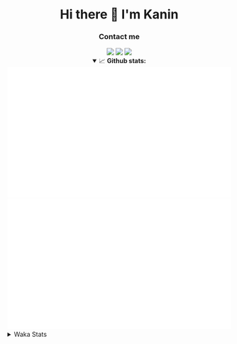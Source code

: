<div align="center">
 <h1>Hi there 👋 I'm Kanin</h1>
 <h3>Contact me</h3>
 <a href="mailto:im@kanin.dev"><img src="https://img.shields.io/badge/gmail-%23D14836.svg?&style=for-the-badge&logo=gmail&logoColor=white"/></a>
 <a href="https://twitter.com/KaninDev"><img src="https://img.shields.io/badge/twitter-%231DA1F2.svg?&style=for-the-badge&logo=twitter&logoColor=white"/></a>
 <a href="https://www.linkedin.com/in/KaninDev"><img src="https://img.shields.io/badge/linkedin-%230077B5.svg?&style=for-the-badge&logo=linkedin&logoColor=white"/></a>
<details open>
  <summary>📈 <b>Github stats:</b></summary>
  <img src="https://github.com/Kanin/Kanin/blob/master/scripts/GitHubStats/generated/overview.svg"/>
  <img src="https://github.com/Kanin/Kanin/blob/master/scripts/GitHubStats/generated/languages.svg"/>
</details>
</div>

<details>
 <summary>Waka Stats</summary>

<!--START_SECTION:waka-->
![Profile Views](http://img.shields.io/badge/Profile%20Views-43-blue)

![Lines of code](https://img.shields.io/badge/From%20Hello%20World%20I%27ve%20Written-20858%20lines%20of%20code-blue)

**🐱 My Github Data** 

> 🏆 33 Contributions in the Year 2021
 > 
> 📦 14.2 kB Used in Github's Storage 
 > 
> 🚫 Not Opted to Hire
 > 
> 📜 7 Public Repositories 
 > 
> 🔑 3 Private Repositories  
 > 
**I'm an Early 🐤** 

```text
🌞 Morning    77 commits     █████░░░░░░░░░░░░░░░░░░░░   21.63% 
🌆 Daytime    124 commits    ████████░░░░░░░░░░░░░░░░░   34.83% 
🌃 Evening    91 commits     ██████░░░░░░░░░░░░░░░░░░░   25.56% 
🌙 Night      64 commits     ████░░░░░░░░░░░░░░░░░░░░░   17.98%

```
📅 **I'm Most Productive on Sunday** 

```text
Monday       69 commits     ████░░░░░░░░░░░░░░░░░░░░░   19.38% 
Tuesday      51 commits     ███░░░░░░░░░░░░░░░░░░░░░░   14.33% 
Wednesday    51 commits     ███░░░░░░░░░░░░░░░░░░░░░░   14.33% 
Thursday     40 commits     ██░░░░░░░░░░░░░░░░░░░░░░░   11.24% 
Friday       35 commits     ██░░░░░░░░░░░░░░░░░░░░░░░   9.83% 
Saturday     38 commits     ██░░░░░░░░░░░░░░░░░░░░░░░   10.67% 
Sunday       72 commits     █████░░░░░░░░░░░░░░░░░░░░   20.22%

```


📊 **This Week I Spent My Time On** 

```text
⌚︎ Time Zone: America/New_York

💬 Programming Languages: 
SCSS                     2 hrs 33 mins       ███████████░░░░░░░░░░░░░░   46.22% 
Python                   1 hr 56 mins        ████████░░░░░░░░░░░░░░░░░   34.98% 
Other                    49 mins             ███░░░░░░░░░░░░░░░░░░░░░░   14.94% 
YAML                     12 mins             █░░░░░░░░░░░░░░░░░░░░░░░░   3.86% 
JSON                     0 secs              ░░░░░░░░░░░░░░░░░░░░░░░░░   0.0%

🔥 Editors: 
PyCharm                  2 hrs 59 mins       █████████████░░░░░░░░░░░░   53.78% 
IntelliJ                 2 hrs 33 mins       ███████████░░░░░░░░░░░░░░   46.22%

🐱‍💻 Projects: 
Kanin                    3 hrs 25 mins       ███████████████░░░░░░░░░░   61.75% 
Naila.py                 2 hrs 7 mins        █████████░░░░░░░░░░░░░░░░   38.25%

💻 Operating System: 
Linux                    5 hrs 33 mins       █████████████████████████   100.0%

```

**I Mostly Code in Python** 

```text
Python                   17 repos            ██████████████████░░░░░░░   73.91% 
JavaScript               3 repos             ███░░░░░░░░░░░░░░░░░░░░░░   13.04% 
Kotlin                   1 repo              █░░░░░░░░░░░░░░░░░░░░░░░░   4.35% 
HTML                     1 repo              █░░░░░░░░░░░░░░░░░░░░░░░░   4.35% 
Java                     1 repo              █░░░░░░░░░░░░░░░░░░░░░░░░   4.35%

```


**Timeline**

![Chart not found](https://raw.githubusercontent.com/Kanin/Kanin/master/charts/bar_graph.png) 


<!--END_SECTION:waka-->
</details>
